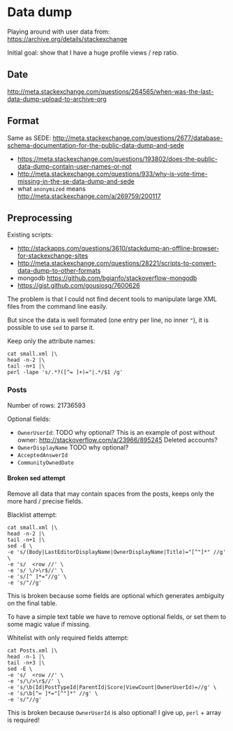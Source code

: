 # Data dump

Playing around with user data from: <https://archive.org/details/stackexchange>

Initial goal: show that I have a huge profile views / rep ratio.

## Date

http://meta.stackexchange.com/questions/264565/when-was-the-last-data-dump-upload-to-archive-org

## Format

Same as SEDE: http://meta.stackexchange.com/questions/2677/database-schema-documentation-for-the-public-data-dump-and-sede

- https://meta.stackexchange.com/questions/193802/does-the-public-data-dump-contain-user-names-or-not
- http://meta.stackexchange.com/questions/933/why-is-vote-time-missing-in-the-se-data-dump-and-sede
- what `anonymized` means http://meta.stackexchange.com/a/269759/200117

## Preprocessing

Existing scripts:

- http://stackapps.com/questions/3610/stackdump-an-offline-browser-for-stackexchange-sites
- http://meta.stackexchange.com/questions/28221/scripts-to-convert-data-dump-to-other-formats
- mongodb https://github.com/bgianfo/stackoverflow-mongodb
- https://gist.github.com/gousiosg/7600626

The problem is that I could not find decent tools to manipulate large XML files from the command line easily.

But since the data is well formated (one entry per line, no inner `"`), it is possible to use `sed` to parse it.

Keep only the attribute names:

    cat small.xml |\
    head -n-2 |\
    tail -n+1 |\
    perl -lape 's/.*?([^= ]+)="|.*/$1 /g'

### Posts

Number of rows: 21736593

Optional fields:

- `OwnerUserId`: TODO why optional? This is an example of post without owner: <http://stackoverflow.com/a/23966/895245> Deleted accounts?
- `OwnerDisplayName` TODO why optional?
- `AcceptedAnswerId`
- `CommunityOwnedDate`

#### Broken sed attempt

Remove all data that may contain spaces from the posts, keeps only the more hard / precise fields.

Blacklist attempt:

    cat small.xml |\
    head -n-2 |\
    tail -n+1 |\
    sed -E \
    -e 's/(Body|LastEditorDisplayName|OwnerDisplayName|Title)="[^"]*" //g' \
    -e 's/  <row //' \
    -e 's/ \/>\r$//' \
    -e 's/[^ ]*="//g' \
    -e 's/"//g'

This is broken because some fields are optional which generates ambiguity on the final table.

To have a simple text table we have to remove optional fields, or set them to some magic value if missing.

Whitelist with only required fields attempt:

    cat Posts.xml |\
    head -n-1 |\
    tail -n+3 |\
    sed -E \
    -e 's/  <row //' \
    -e 's/\/>\r$//' \
    -e 's/\b(Id|PostTypeId|ParentId|Score|ViewCount|OwnerUserId)=//g' \
    -e 's/\b[^= ]*="[^"]*" //g' \
    -e 's/"//g'

This is broken because `OwnerUserId` is also optional! I give up, `perl` + array is required!
